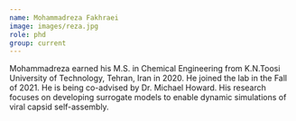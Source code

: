 ```yaml
---
name: Mohammadreza Fakhraei 
image: images/reza.jpg
role: phd
group: current
---
```


Mohammadreza earned his M.S. in Chemical Engineering from K.N.Toosi University of Technology, Tehran, Iran in 2020. He joined the lab in the Fall of 2021. He is being co-advised by Dr. Michael Howard. His research focuses on developing surrogate models to enable dynamic simulations of viral capsid self-assembly. 
